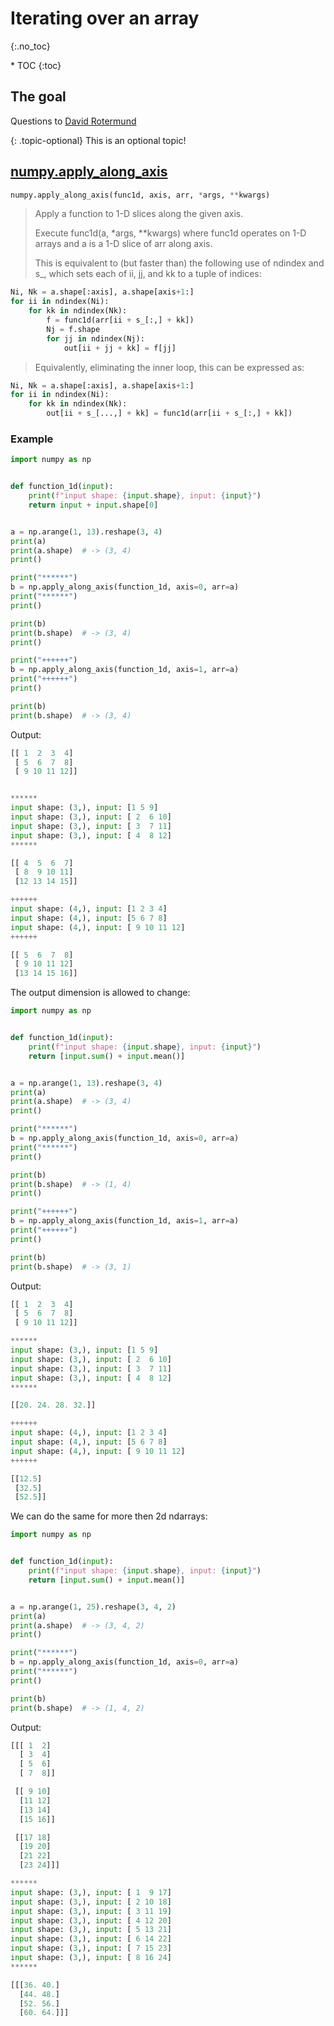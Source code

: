 # Iterating over an array
{:.no_toc}

<nav markdown="1" class="toc-class">
* TOC
{:toc}
</nav>

## The goal



Questions to [David Rotermund](mailto:davrot@uni-bremen.de)

{: .topic-optional}
This is an optional topic!



## [numpy.apply_along_axis](https://numpy.org/doc/stable/reference/generated/numpy.apply_along_axis.html)

```python
numpy.apply_along_axis(func1d, axis, arr, *args, **kwargs)
```

> Apply a function to 1-D slices along the given axis.
> 
> Execute func1d(a, *args, **kwargs) where func1d operates on 1-D arrays and a is a 1-D slice of arr along axis.
> 
> This is equivalent to (but faster than) the following use of ndindex and s_, which sets each of ii, jj, and kk to a tuple of indices:

```python
Ni, Nk = a.shape[:axis], a.shape[axis+1:]
for ii in ndindex(Ni):
    for kk in ndindex(Nk):
        f = func1d(arr[ii + s_[:,] + kk])
        Nj = f.shape
        for jj in ndindex(Nj):
            out[ii + jj + kk] = f[jj]
```

> Equivalently, eliminating the inner loop, this can be expressed as:

```python
Ni, Nk = a.shape[:axis], a.shape[axis+1:]
for ii in ndindex(Ni):
    for kk in ndindex(Nk):
        out[ii + s_[...,] + kk] = func1d(arr[ii + s_[:,] + kk])
```

### Example

```python
import numpy as np


def function_1d(input):
    print(f"input shape: {input.shape}, input: {input}")
    return input + input.shape[0]


a = np.arange(1, 13).reshape(3, 4)
print(a)
print(a.shape)  # -> (3, 4)
print()

print("******")
b = np.apply_along_axis(function_1d, axis=0, arr=a)
print("******")
print()

print(b)
print(b.shape)  # -> (3, 4)
print()

print("++++++")
b = np.apply_along_axis(function_1d, axis=1, arr=a)
print("++++++")
print()

print(b)
print(b.shape)  # -> (3, 4)
```

Output:

```python
[[ 1  2  3  4]
 [ 5  6  7  8]
 [ 9 10 11 12]]


******
input shape: (3,), input: [1 5 9]
input shape: (3,), input: [ 2  6 10]
input shape: (3,), input: [ 3  7 11]
input shape: (3,), input: [ 4  8 12]
******

[[ 4  5  6  7]
 [ 8  9 10 11]
 [12 13 14 15]]

++++++
input shape: (4,), input: [1 2 3 4]
input shape: (4,), input: [5 6 7 8]
input shape: (4,), input: [ 9 10 11 12]
++++++

[[ 5  6  7  8]
 [ 9 10 11 12]
 [13 14 15 16]]
```

The output dimension is allowed to change​:

```python
import numpy as np


def function_1d(input):
    print(f"input shape: {input.shape}, input: {input}")
    return [input.sum() + input.mean()]


a = np.arange(1, 13).reshape(3, 4)
print(a)
print(a.shape)  # -> (3, 4)
print()

print("******")
b = np.apply_along_axis(function_1d, axis=0, arr=a)
print("******")
print()

print(b)
print(b.shape)  # -> (1, 4)
print()

print("++++++")
b = np.apply_along_axis(function_1d, axis=1, arr=a)
print("++++++")
print()

print(b)
print(b.shape)  # -> (3, 1)
```

Output:

```python
[[ 1  2  3  4]
 [ 5  6  7  8]
 [ 9 10 11 12]]

******
input shape: (3,), input: [1 5 9]
input shape: (3,), input: [ 2  6 10]
input shape: (3,), input: [ 3  7 11]
input shape: (3,), input: [ 4  8 12]
******

[[20. 24. 28. 32.]]

++++++
input shape: (4,), input: [1 2 3 4]
input shape: (4,), input: [5 6 7 8]
input shape: (4,), input: [ 9 10 11 12]
++++++

[[12.5]
 [32.5]
 [52.5]]
```

We can do the same for more then 2d ndarrays:


```python
import numpy as np


def function_1d(input):
    print(f"input shape: {input.shape}, input: {input}")
    return [input.sum() + input.mean()]


a = np.arange(1, 25).reshape(3, 4, 2)
print(a)
print(a.shape)  # -> (3, 4, 2)
print()

print("******")
b = np.apply_along_axis(function_1d, axis=0, arr=a)
print("******")
print()

print(b)
print(b.shape)  # -> (1, 4, 2)
```

Output:

```python
[[[ 1  2]
  [ 3  4]
  [ 5  6]
  [ 7  8]]

 [[ 9 10]
  [11 12]
  [13 14]
  [15 16]]

 [[17 18]
  [19 20]
  [21 22]
  [23 24]]]

******
input shape: (3,), input: [ 1  9 17]
input shape: (3,), input: [ 2 10 18]
input shape: (3,), input: [ 3 11 19]
input shape: (3,), input: [ 4 12 20]
input shape: (3,), input: [ 5 13 21]
input shape: (3,), input: [ 6 14 22]
input shape: (3,), input: [ 7 15 23]
input shape: (3,), input: [ 8 16 24]
******

[[[36. 40.]
  [44. 48.]
  [52. 56.]
  [60. 64.]]]
```
